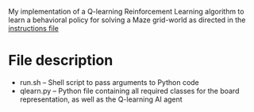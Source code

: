 My implementation of a Q-learning Reinforcement Learning algorithm to learn a behavioral policy for solving a Maze grid-world as directed in the [instructions file](https://github.com/IustinToader9/CS380-Artificial-Intelligence/blob/5630fbe29d1abf6279013740f8c899b52885d6a3/HW4%20%E2%80%93%20Q-learning/Maze.pdf)


# File description
- run.sh – Shell script to pass arguments to Python code
- qlearn.py – Python file containing all required classes for the board representation, as well as the Q-learning AI agent

